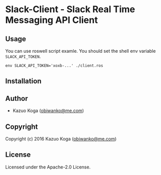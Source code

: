 # Slack-Client - Slack Real Time Messaging API Client

## Usage

You can use roswell script examle.
You should set the shell env variable ```SLACK_API_TOKEN```.

```
env SLACK_API_TOKEN='xoxb-...' ./client.ros
```

## Installation

## Author

* Kazuo Koga (obiwanko@me.com)

## Copyright

Copyright (c) 2016 Kazuo Koga (obiwanko@me.com)

## License

Licensed under the Apache-2.0 License.
